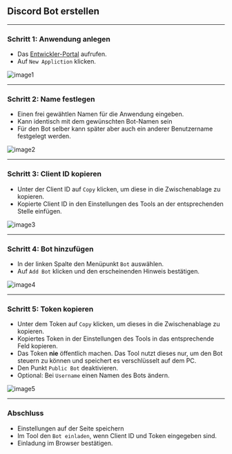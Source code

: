 ## Discord Bot erstellen
***
### Schritt 1: Anwendung anlegen
- Das [Entwickler-Portal][link1] aufrufen.
- Auf `New Appliction` klicken.

![image1]
***
### Schritt 2: Name festlegen
- Einen frei gewähtlen Namen für die Anwendung eingeben.
- Kann identisch mit dem gewünschten Bot-Namen sein
- Für den Bot selber kann später aber auch ein anderer Benutzername festgelegt werden.

![image2]
***
### Schritt 3: Client ID kopieren
- Unter der Client ID auf `Copy` klicken, um diese in die Zwischenablage zu kopieren.
- Kopierte Client ID in den Einstellungen des Tools an der entsprechenden Stelle einfügen.

![image3]
***
### Schritt 4: Bot hinzufügen
- In der linken Spalte den Menüpunkt `Bot` auswählen.
- Auf `Add Bot` klicken und den erscheinenden Hinweis bestätigen.

![image4]
***
### Schritt 5: Token kopieren
- Unter dem Token auf `Copy` klicken, um dieses in die Zwischenablage zu kopieren.
- Kopiertes Token in der Einstellungen des Tools in das entsprechende Feld kopieren.
- Das Token __nie__ öffentlich machen. Das Tool nutzt dieses nur, um den Bot steuern zu können und speichert es verschlüsselt auf dem PC.
- Den Punkt `Public Bot` deaktivieren.
- Optional: Bei `Username` einen Namen des Bots ändern.

![image5]
***
### Abschluss
- Einstellungen auf der Seite speichern
- Im Tool den `Bot einladen`, wenn Client ID und Token eingegeben sind.
- Einladung im Browser bestätigen.

[image1]: https://imgur.com/7gG7HYx.png
[image2]: https://imgur.com/rLDPE0V.png
[image3]: https://imgur.com/1sqCQ3x.png
[image4]: https://imgur.com/DWt9jgo.png
[image5]: https://imgur.com/DD7VGhz.png

[link1]: https://discord.com/developers/applications
